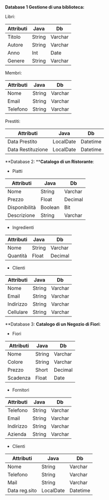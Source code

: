 **Database 1
Gestione di una biblioteca:**


Libri: 

| Attributi | Java   | Db      |
| --------- | ------ | ------- |
| Titolo    | String | Varchar |
| Autore    | String | Varchar |
| Anno      | Int    | Date    |
| Genere    | String | Varchar |
Membri: 


| Attributi | Java   | Db      |
| --------- | ------ | ------- |
| Nome      | String | Varchar |
| Email     | String | Varchar |
| Telefono  | String | Varchar |
Prestiti:


| Attributi         | Java      | Db       |
| ----------------- | --------- | -------- |
| Data Prestito     | LocalDate | Datetime |
| Data Restituzione | LocalDate | Datetime |

**Database 2:
****Catalogo di un Ristorante**:
- Piatti

| Attributi     | Java    | Db      |
| ------------- | ------- | ------- |
| Nome          | String  | Varchar |
| Prezzo        | Float   | Decimal |
| Disponibilità | Boolean | Bit     |
| Descrizione   | String  | Varchar |


- Ingredienti


| Attributi | Java   | Db      |
| --------- | ------ | ------- |
| Nome      | String | Varchar |
| Quantità  | Float  | Decimal |


- Clienti



| Attributi | Java   | Db      |
| --------- | ------ | ------- |
| Nome      | String | Varchar |
| Email     | String | Varchar |
| Indirizzo | String | Varchar |
| Cellulare | String | Varchar |

**Database 3:
**Catalogo di un Negozio di Fiori**: 

- Fiori

| Attributi | Java   | Db      |
| --------- | ------ | ------- |
| Nome      | String | Varchar |
| Colore    | String | Varchar |
| Prezzo    | Short  | Decimal |
| Scadenza  | Float  | Date    |


- Fornitori

| Attributi | Java   | Db      |
| --------- | ------ | ------- |
| Telefono  | String | Varchar |
| Email     | String | Varchar |
| Indirizzo | String | Varchar |
| Azienda   | String | Varchar |


- Clienti

| Attributi     | Java      | Db       |
| ------------- | --------- | -------- |
| Nome          | String    | Varchar  |
| Telefono      | String    | Varchar  |
| Mail          | String    | Varchar  |
| Data reg.sito | LocalDate | Datetime |




